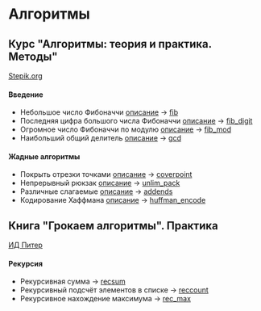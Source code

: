 Алгоритмы
===
## Курс "Алгоритмы: теория и практика. Методы"
[Stepik.org](https://stepik.org/course/217/syllabus)
#### Введение
* Небольшое число Фибоначчи [описание](https://stepik.org/lesson/13228/step/6) -> [fib](https://github.com/lunathirteen/algo/tree/master/fib)
* Последняя цифра большого числа Фибоначчи [описание](https://stepik.org/lesson/13228/step/7) -> [fib_digit](https://github.com/lunathirteen/algo/tree/master/fib_digit)
* Огромное число Фибоначчи по модулю [описание](https://stepik.org/lesson/13228/step/8) -> [fib_mod](https://github.com/lunathirteen/algo/tree/master/fib_mod)
* Наибольший общий делитель [описание](https://stepik.org/lesson/13229/step/5) -> [gcd](https://github.com/lunathirteen/algo/tree/master/gcd)
#### Жадные алгоритмы
* Покрыть отрезки точками [описание](https://stepik.org/lesson/13238/step/9) -> [coverpoint](https://github.com/lunathirteen/algo/tree/master/coverpoint)
* Непрерывный рюкзак [описание](https://stepik.org/lesson/13238/step/10) -> [unlim_pack](https://github.com/lunathirteen/algo/tree/master/unlim_pack)
* Различные слагаемые [описание](https://stepik.org/lesson/13238/step/11) -> [addends](https://github.com/lunathirteen/algo/tree/master/addends)
* Кодирование Хаффмана [описание](https://stepik.org/lesson/13239/step/5) -> [huffman_encode](https://github.com/lunathirteen/algo/tree/master/huffman_encode)

## Книга "Грокаем алгоритмы". Практика
[ИД Питер](https://www.piter.com/collection/all/product/grokaem-algoritmy-illyustrirovannoe-posobie-dlya-programmistov-i-lyubopytstvuyuschih-2)

#### Рекурсия
* Рекурсивная сумма -> [recsum](https://github.com/lunathirteen/algo/tree/master/recsum)
* Рекурсивный подсчёт элементов в списке -> [reccount](https://github.com/lunathirteen/algo/tree/master/reccount)
* Рекурсивное нахождение максимума -> [rec_max](https://github.com/lunathirteen/algo/tree/master/rec_max)